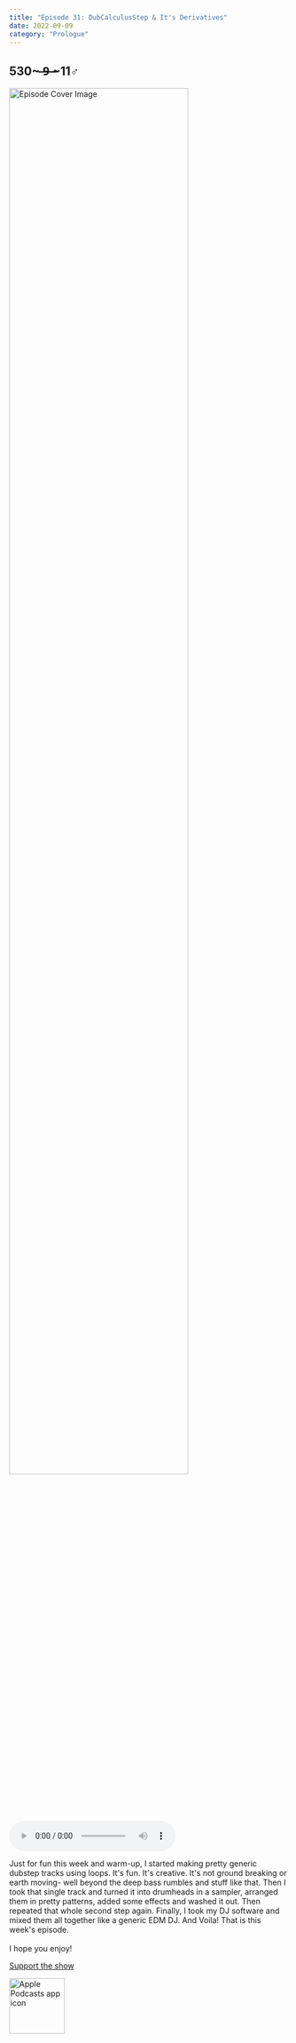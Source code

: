```yaml
---
title: "Episode 31: DubCalculusStep & It's Derivatives"
date: 2022-09-09
category: "Prologue"
---
```

## 530~ ̶9̶ ̶~11♂
<img src="https://artwork.captivate.fm/f1ad613f-0fd2-4d23-a696-4e274b5265d2/60854458c4d1acdf4e1c2f79c4137142.jpg" alt="Episode Cover Image" width=80%/>
<audio controls>
  <source src="https://podcasts.captivate.fm/media/19deb5a2-dd05-40dc-a379-3becf4254d7d/11291770-episode-31-dubcalculusstep-it-s-derivatives.mp3" type="audio/mpeg">
  Your browser does not support the audio element.
</audio>

<p>Just for fun this week and warm-up, I started making pretty generic dubstep tracks using loops. It&apos;s fun. It&apos;s creative. It&apos;s not ground breaking or earth moving- well beyond the deep bass rumbles and stuff like that. Then I took that single track and turned it into drumheads in a sampler, arranged them in pretty patterns, added some effects and washed it out. Then repeated that whole second step again. Finally, I took my DJ software and mixed them all together like a generic EDM DJ. And Voila! That is this week&apos;s episode.<br/><br/>I hope you enjoy!</p><a rel="payment" href="https://www.paypal.com/donate/?hosted_button_id=WX3GRUK5BHJLS">Support the show</a>

<a href="https://podcasts.apple.com/us/podcast/living-room-music/id1608791560?tscg=30200&itsct=podcast_box_appicon&ls=1&mttnsubad=1608791560" style="display: inline-block;"><img src="https://toolbox.marketingtools.apple.com/api/v2/badges/app-icon-podcasts/standard/en-us" alt="Apple Podcasts app icon" style="width: 100px; height: 100px; vertical-align: middle; object-fit: contain;" /></a>
    